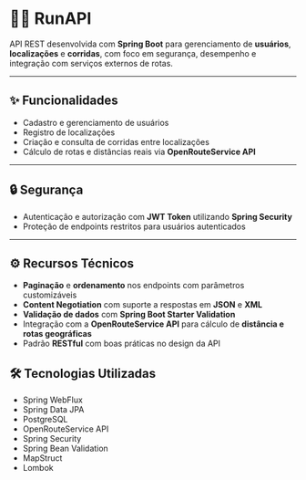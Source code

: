 # 🏃‍♂️ RunAPI

API REST desenvolvida com **Spring Boot** para gerenciamento de **usuários**, **localizações** e **corridas**, com foco em segurança, desempenho e integração com serviços externos de rotas.

---

## ✨ Funcionalidades

- Cadastro e gerenciamento de usuários
- Registro de localizações
- Criação e consulta de corridas entre localizações
- Cálculo de rotas e distâncias reais via **OpenRouteService API**

---

## 🔒 Segurança

- Autenticação e autorização com **JWT Token** utilizando **Spring Security**
- Proteção de endpoints restritos para usuários autenticados

---

## ⚙️ Recursos Técnicos

- **Paginação** e **ordenamento** nos endpoints com parâmetros customizáveis
- **Content Negotiation** com suporte a respostas em **JSON** e **XML**
- **Validação de dados** com **Spring Boot Starter Validation**
- Integração com a **OpenRouteService API** para cálculo de **distância e rotas geográficas**
- Padrão **RESTful** com boas práticas no design da API

## 🛠 Tecnologias Utilizadas
- Spring WebFlux
- Spring Data JPA
- PostgreSQL
- OpenRouteService API
- Spring Security
- Spring Bean Validation
- MapStruct
- Lombok
